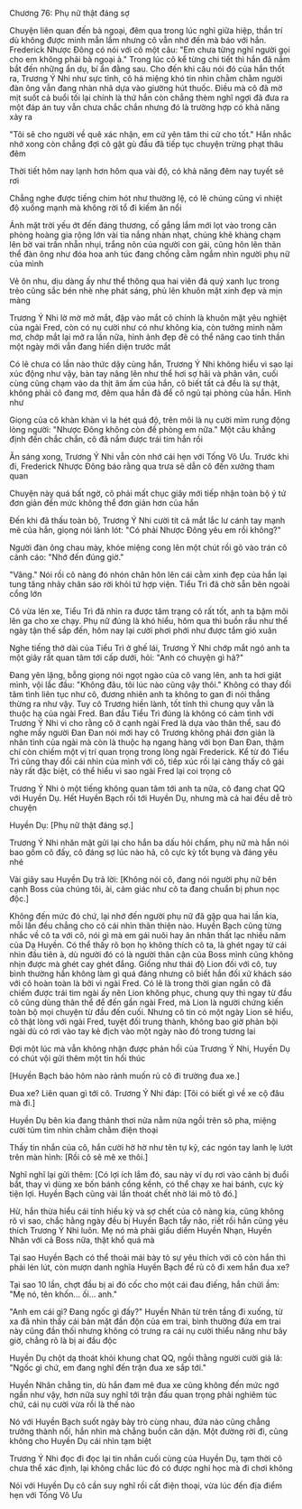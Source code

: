 




Chương 76: Phụ nữ thật đáng sợ

Chuyện liên quan đến bà ngoại, đêm qua trong lúc nghỉ giữa hiệp, thần trí dù không được minh mẫn lắm nhưng cô vẫn nhớ đến mà báo với hắn. Frederick Nhược Đông có nói với cô một câu: "Em chưa từng nghĩ người gọi cho em không phải bà ngoại à." Trong lúc cô kể từng chi tiết thì hắn đã nắm bắt đến những ẩn dụ, bí ẩn đằng sau. Cho đến khi câu nói đó của hắn thốt ra, Trương Ý Nhi như sực tỉnh, cô há miệng khó tin nhìn chằm chằm người đàn ông vẫn đang nhàn nhã dựa vào giường hút thuốc. Điều mà cô đã mờ mịt suốt cả buổi tối lại chính là thứ hắn còn chẳng thèm nghĩ ngợi đã đưa ra một đáp án tuy vẫn chưa chắc chắn nhưng đó là trường hợp có khả năng xảy ra

"Tôi sẽ cho người về quê xác nhận, em cứ yên tâm thi cử cho tốt." Hắn nhắc nhở xong còn chẳng đợi cô gật gù đầu đã tiếp tục chuyện trừng phạt thâu đêm

Thời tiết hôm nay lạnh hơn hôm qua vài độ, có khả năng đêm nay tuyết sẽ rơi

Chẳng nghe được tiếng chim hót như thường lệ, có lẽ chúng cũng vì nhiệt độ xuống mạnh mà không rời tổ đi kiếm ăn nổi

Ánh mặt trời yếu ớt đến đáng thương, cố gắng lắm mới lọt vào trong căn phòng hoàng gia rộng lớn vài tia nắng nhàn nhạt, chúng khẽ khàng chạm lên bờ vai trần nhẵn nhụi, trắng nõn của người con gái, cũng hôn lên thân thể đàn ông như đóa hoa anh túc đang chống cằm ngắm nhìn người phụ nữ của mình

Vẻ ôn nhu, dịu dàng ấy như thể thông qua hai viên đá quý xanh lục trong trẻo cũng sắc bén nhè nhẹ phát sáng, phủ lên khuôn mặt xinh đẹp và mịn màng

Trương Ý Nhi lờ mờ mở mắt, đập vào mắt cô chính là khuôn mặt yêu nghiệt của ngài Fred, còn có nụ cười như có như không kia, còn tưởng mình nằm mơ, chớp mắt lại mở ra lần nữa, hình ảnh đẹp đẽ có thể nâng cao tinh thần một ngày mới vẫn đang hiển diện trước mắt

Có lẽ chưa có lần nào thức dậy cùng hắn, Trương Ý Nhi không hiểu vì sao lại xúc động như vậy, bàn tay nâng lên như thể hơi sợ hãi và phân vân, cuối cùng cũng chạm vào da thịt âm ấm của hắn, cô biết tất cả đều là sự thật, không phải cô đang mơ, đêm qua hắn đã để cô ngủ tại phòng của hắn. Hình như


Giọng của cô khàn khàn vì la hét quá độ, trên môi là nụ cười mỉm rung động lòng người: "Nhược Đông không còn đề phòng em nữa." Một câu khẳng định đến chắc chắn, cô đã nắm được trái tim hắn rồi

Ăn sáng xong, Trương Ý Nhi vẫn còn nhớ cái hẹn với Tống Vô Ưu. Trước khi đi, Frederick Nhược Đông báo rằng qua trưa sẽ dẫn cô đến xưởng tham quan

Chuyện này quá bất ngờ, cô phải mất chục giây mới tiếp nhận toàn bộ ý tứ đơn giản đến mức không thể đơn giản hơn của hắn

Đến khi đã thấu toàn bộ, Trương Ý Nhi cười tít cả mắt lắc lư cánh tay mạnh mẽ của hắn, giọng nói lảnh lót: "Có phải Nhược Đông yêu em rồi không?"

Người đàn ông chau mày, khóe miệng cong lên một chút rồi gõ vào trán cô cảnh cáo: "Nhớ đến đúng giờ."

"Vâng." Nói rồi cô nàng đó nhón chân hôn lên cái cằm xinh đẹp của hắn lại tung tăng nhảy chân sáo rời khỏi tứ hợp viện. Tiểu Trì đã chờ sẵn bên ngoài cổng lớn

Cô vừa lên xe, Tiểu Trì đã nhìn ra được tâm trạng cô rất tốt, anh ta bặm môi lên ga cho xe chạy. Phụ nữ đúng là khó hiểu, hôm qua thì buồn rầu như thể ngày tận thế sắp đến, hôm nay lại cười phơi phới như được tắm gió xuân

Nghe tiếng thở dài của Tiểu Trì ở ghế lái, Trương Ý Nhi chớp mắt ngó anh ta một giây rất quan tâm tới cấp dưới, hỏi: "Anh có chuyện gì hả?"

Đang yên lặng, bỗng giọng nói ngọt ngào của cô vang lên, anh ta hơi giật mình, vội lắc đầu: "Không đâu, tôi lúc nào cũng vậy thôi." Không có thay đổi tâm tình liên tục như cô, đương nhiên anh ta không to gan đi nói thẳng thừng ra như vậy. Tuy cô Trương hiền lành, tốt tính thì chung quy vẫn là thuộc hạ của ngài Fred. Ban đầu Tiểu Trì đúng là không có cảm tình với Trương Ý Nhi vì cho rằng cô ở cạnh ngài Fred là dựa vào thân thể, sau đó nghe mấy người Đan Đan nói mới hay cô Trương không phải đơn giản là nhân tình của ngài mà còn là thuộc hạ ngang hàng với bọn Đan Đan, thậm chí còn chiếm một vị trí quan trọng trong lòng ngài Frederick. Kể từ đó Tiểu Trì cũng thay đổi cái nhìn của mình với cô, tiếp xúc rồi lại càng thấy cô gái này rất đặc biệt, có thể hiểu vì sao ngài Fred lại coi trọng cô

Trương Ý Nhi ò một tiếng không quan tâm tới anh ta nữa, cô đang chat QQ với Huyền Dụ. Hết Huyền Bạch rồi tới Huyền Dụ, nhưng mà cả hai đều dễ trò chuyện

Huyền Dụ: [Phụ nữ thật đáng sợ.]


Trương Ý Nhi nhăn mặt gửi lại cho hắn ba dấu hỏi chấm, phụ nữ mà hắn nói bao gồm cô đấy, cô đáng sợ lúc nào hả, cô cực kỳ tốt bụng và đáng yêu nhé

Vài giây sau Huyền Dụ trả lời: [Không nói cô, đang nói người phụ nữ bên cạnh Boss của chúng tôi, ài, cảm giác như cô ta đang chuẩn bị phun nọc độc.]

Không đến mức đó chứ, lại nhớ đến người phụ nữ đã gặp qua hai lần kia, mỗi lần đều chẳng cho cô cái nhìn thân thiện nào. Huyền Bạch cũng từng nhắc về cô ta với cô, nói gì mà em gái nuôi hay ân nhân thất lạc nhiều năm của Dạ Huyền. Có thể thấy rõ bọn họ không thích cô ta, là ghét ngay từ cái nhìn đầu tiên à, dù người đó có là người thân cận của Boss mình cũng không nhịn được mà ghét cay ghét đắng. Giống như thái độ Lion đối với cô, tuy bình thường hắn không làm gì quá đáng nhưng cô biết hắn đối xử khách sáo với cô hoàn toàn là bởi vì ngài Fred. Có lẽ là trong thời gian ngắn cô đã chiếm được trái tim ngài ấy nên Lion không phục, chung quy thì ngay từ đầu cô cũng dùng thân thể để đến gần ngài Fred, mà Lion là người chứng kiến toàn bộ mọi chuyện từ đầu đến cuối. Nhưng cô tin có một ngày Lion sẽ hiểu, cô thật lòng với ngài Fred, tuyệt đối trung thành, không bao giờ phản bội ngài dù có rơi vào tay kẻ địch vào một ngày nào đó trong tương lai

Đợi một lúc mà vẫn không nhận được phản hồi của Trương Ý Nhi, Huyền Dụ có chút vội gửi thêm một tin hối thúc

[Huyền Bạch bảo hôm nào rảnh muốn rủ cô đi trường đua xe.]

Đua xe? Liên quan gì tới cô. Trương Ý Nhi đáp: [Tôi có biết gì về xe cộ đâu mà đi.]

Huyền Dụ bên kia đang thảnh thơi nửa nằm nửa ngồi trên sô pha, miệng cười tủm tỉm nhìn chằm chằm điện thoại

Thấy tin nhắn của cô, hắn cười hờ hờ như tên tự kỷ, các ngón tay lanh lẹ lướt trên màn hình: [Rồi cô sẽ mê xe thôi.]

Nghĩ nghĩ lại gửi thêm: [Có lợi ích lắm đó, sau này ví dụ rơi vào cảnh bị đuổi bắt, thay vì dùng xe bốn bánh cồng kềnh, có thể chạy xe hai bánh, cực kỳ tiện lợi. Huyền Bạch cũng vài lần thoát chết nhờ lái mô tô đó.]

Hừ, hắn thừa hiểu cái tính hiếu kỳ và sợ chết của cô nàng kia, cũng không rõ vì sao, chắc hằng ngày đều bị Huyền Bạch tẩy não, riết rồi hắn cũng yêu thích Trương Ý Nhi luôn. Mẹ nó mà phải giấu diếm Huyền Nhạn, Huyền Nhân với cả Boss nữa, thật khổ quá mà


Tại sao Huyền Bạch có thể thoải mái bày tỏ sự yêu thích với cô còn hắn thì phải lén lút, còn mượn danh nghĩa Huyền Bạch để rủ cô đi xem hắn đua xe?

Tại sao 10 lần, chợt đầu bị ai đó cốc cho một cái đau điếng, hắn chửi ầm: "Mẹ nó, tên khốn... ối... anh."

"Anh em cái gì? Đang ngốc gì đấy?" Huyền Nhân từ trên tầng đi xuống, từ xa đã nhìn thấy cái bản mặt đần độn của em trai, bình thường đứa em trai này cũng đần thối nhưng không có trưng ra cái nụ cười thiểu năng như bây giờ, chẳng rõ là bị ai đầu độc

Huyền Dụ chột dạ thoát khỏi khung chat QQ, ngồi thằng người cười giả lả: "Ngốc gì chứ, em đang nghĩ đến trận đua xe sắp tới."

Huyền Nhân chẳng tin, dù hắn đam mê đua xe cũng không đến mức ngớ ngẩn như vậy, hơn nữa suy nghĩ tới trận đấu quan trọng phải nghiêm túc chứ, cái nụ cười vừa rồi là thế nào

Nó với Huyền Bạch suốt ngày bày trò cùng nhau, đứa nào cũng chẳng trưởng thành nổi, hắn nhìn mà chẳng buồn căn dặn. Một đường rời đi, cũng không cho Huyền Dụ cái nhìn tạm biệt

Trương Ý Nhi đọc đi đọc lại tin nhắn cuối cùng của Huyền Dụ, tạm thời cô chưa thể xác định, lại không chắc lúc đó có được nghỉ học mà đi chơi không

Nói với Huyền Dụ cô cần suy nghĩ rồi cất điện thoại, vừa lúc đến địa điểm hẹn với Tống Vô Ưu




